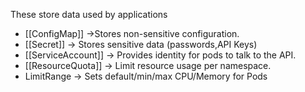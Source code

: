 These store data used by applications
- [[ConfigMap]] ->Stores non-sensitive configuration.
- [[Secret]] -> Stores sensitive data (passwords,API Keys)
- [[ServiceAccount]] -> Provides identity for pods to talk to the API.
- [[ResourceQuota]] -> Limit resource usage per namespace.
- LimitRange -> Sets default/min/max CPU/Memory for Pods
